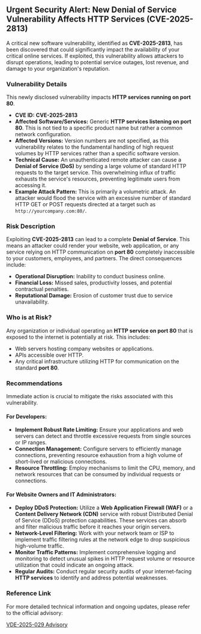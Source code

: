 ## Urgent Security Alert: New Denial of Service Vulnerability Affects HTTP Services (CVE-2025-2813)

A critical new software vulnerability, identified as **CVE-2025-2813**, has been discovered that could significantly impact the availability of your critical online services. If exploited, this vulnerability allows attackers to disrupt operations, leading to potential service outages, lost revenue, and damage to your organization's reputation.

### Vulnerability Details

This newly disclosed vulnerability impacts **HTTP services running on port 80**.

*   **CVE ID:** **CVE-2025-2813**
*   **Affected Software/Services:** Generic **HTTP services listening on port 80**. This is not tied to a specific product name but rather a common network configuration.
*   **Affected Versions:** Version numbers are not specified, as this vulnerability relates to the fundamental handling of high request volumes by HTTP services rather than a specific software version.
*   **Technical Cause:** An unauthenticated remote attacker can cause a **Denial of Service (DoS)** by sending a large volume of standard HTTP requests to the target service. This overwhelming influx of traffic exhausts the service's resources, preventing legitimate users from accessing it.
*   **Example Attack Pattern:** This is primarily a volumetric attack. An attacker would flood the service with an excessive number of standard HTTP GET or POST requests directed at a target such as `http://yourcompany.com:80/`.

### Risk Description

Exploiting **CVE-2025-2813** can lead to a complete **Denial of Service**. This means an attacker could render your website, web application, or any service relying on HTTP communication on **port 80** completely inaccessible to your customers, employees, and partners. The direct consequences include:

*   **Operational Disruption:** Inability to conduct business online.
*   **Financial Loss:** Missed sales, productivity losses, and potential contractual penalties.
*   **Reputational Damage:** Erosion of customer trust due to service unavailability.

### Who is at Risk?

Any organization or individual operating an **HTTP service on port 80** that is exposed to the internet is potentially at risk. This includes:

*   Web servers hosting company websites or applications.
*   APIs accessible over HTTP.
*   Any critical infrastructure utilizing HTTP for communication on the standard **port 80**.

### Recommendations

Immediate action is crucial to mitigate the risks associated with this vulnerability.

#### For Developers:

*   **Implement Robust Rate Limiting:** Ensure your applications and web servers can detect and throttle excessive requests from single sources or IP ranges.
*   **Connection Management:** Configure servers to efficiently manage connections, preventing resource exhaustion from a high volume of short-lived or malicious connections.
*   **Resource Throttling:** Employ mechanisms to limit the CPU, memory, and network resources that can be consumed by individual requests or connections.

#### For Website Owners and IT Administrators:

*   **Deploy DDoS Protection:** Utilize a **Web Application Firewall (WAF)** or a **Content Delivery Network (CDN)** service with robust Distributed Denial of Service (DDoS) protection capabilities. These services can absorb and filter malicious traffic before it reaches your origin servers.
*   **Network-Level Filtering:** Work with your network team or ISP to implement traffic filtering rules at the network edge to drop suspicious high-volume traffic.
*   **Monitor Traffic Patterns:** Implement comprehensive logging and monitoring to detect unusual spikes in HTTP request volume or resource utilization that could indicate an ongoing attack.
*   **Regular Audits:** Conduct regular security audits of your internet-facing **HTTP services** to identify and address potential weaknesses.

### Reference Link

For more detailed technical information and ongoing updates, please refer to the official advisory:

[VDE-2025-029 Advisory](https://certvde.com/en/advisories/VDE-2025-029/)
